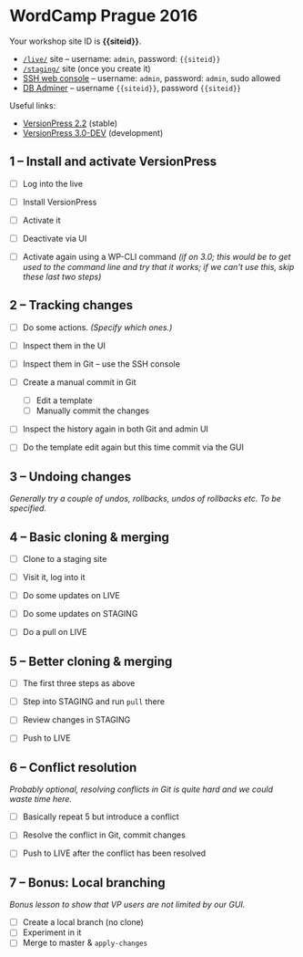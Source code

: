# WordCamp Prague 2016

Your workshop site ID is **{{siteid}}**.

- [`/live/`](./live/) site – username: `admin`, password: `{{siteid}}`
- [`/staging/`](./staging/) site (once you create it)
- [SSH web console](./ssh) – username: `admin`, password: `admin`, sudo allowed
- [DB Adminer](./db) – username `{{siteid}}`, password `{{siteid}}`

Useful links:

- [VersionPress 2.2](http://bit.ly/versionpress-2-2) (stable)
- <u>VersionPress 3.0-DEV</u> (development)


## 1 – Install and activate VersionPress

- [ ] Log into the live
- [ ] Install VersionPress
- [ ] Activate it
- [ ] Deactivate via UI
- [ ] Activate again using a WP-CLI command *(if on 3.0; this would be to get used to the command line and try that it works; if we can't use this, skip these last two steps)*


## 2 – Tracking changes

- [ ] Do some actions. *(Specify which ones.)*
- [ ] Inspect them in the UI
- [ ] Inspect them in Git – use the SSH console
- [ ] Create a manual commit in Git
    - [ ] Edit a template
    - [ ] Manually commit the changes
- [ ] Inspect the history again in both Git and admin UI
- [ ] Do the template edit again but this time commit via the GUI


## 3 – Undoing changes

*Generally try a couple of undos, rollbacks, undos of rollbacks etc. To be specified.*


## 4 – Basic cloning & merging

- [ ] Clone to a staging site
- [ ] Visit it, log into it
- [ ] Do some updates on LIVE
- [ ] Do some updates on STAGING
- [ ] Do a pull on LIVE


## 5 – Better cloning & merging

- [ ] The first three steps as above
- [ ] Step into STAGING and run `pull` there
- [ ] Review changes in STAGING
- [ ] Push to LIVE


## 6 – Conflict resolution

*Probably optional, resolving conflicts in Git is quite hard and we could waste time here.*

- [ ] Basically repeat 5 but introduce a conflict
- [ ] Resolve the conflict in Git, commit changes
- [ ] Push to LIVE after the conflict has been resolved


## 7 – Bonus: Local branching

*Bonus lesson to show that VP users are not limited by our GUI.*

- [ ] Create a local branch (no clone)
- [ ] Experiment in it
- [ ] Merge to master & `apply-changes`
